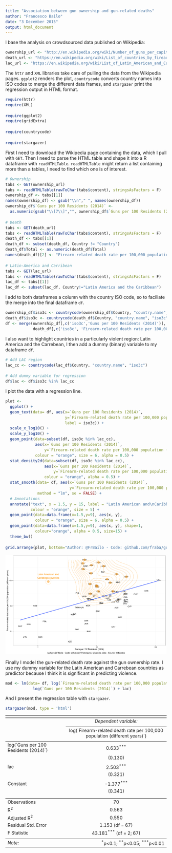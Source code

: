 ```yaml
---
title: "Association between gun ownership and gun-related deaths"
author: "Francesco Bailo"
date: "3 December 2015"
output: html_document
---
```


I base the analysis on crowdsourced data published on Wikipedia:


```r
ownership_url <- "http://en.wikipedia.org/wiki/Number_of_guns_per_capita_by_country"
death_url <- "https://en.wikipedia.org/wiki/List_of_countries_by_firearm-related_death_rate"
lac_url <- "https://en.wikipedia.org/wiki/List_of_Latin_American_and_Caribbean_countries_by_GDP_(PPP)"
```

The `httr` and `XML` libraries take care of pulling the data from the Wikipedia pages. `ggplot2` renders the plot, `countrycode` converts country names into ISO codes to merge the different data frames, and `stargazer` print the regression output in HTML format.


```r
require(httr)
require(XML)

require(ggplot2)
require(gridExtra)

require(countrycode)

require(stargazer)
```

First I need to download the Wikipedia page containing the data, which I pull with `GET`. Then I need to parse the HTML table and shape it into a R dataframe with `readHTMLTable`. `readHTMLTable` might return a list containing more than a tables, I need to find which one is of interest. 


```r
# Ownership
tabs <- GET(ownership_url)
tabs <- readHTMLTable(rawToChar(tabs$content), stringsAsFactors = F)
ownership_df <- tabs[[1]]
names(ownership_df) <- gsub("\\n"," ", names(ownership_df))
ownership_df$`Guns per 100 Residents (2014)` <- 
  as.numeric(gsub("\\[7\\]","", ownership_df$`Guns per 100 Residents (2014)`))

# Death
tabs <- GET(death_url)
tabs <- readHTMLTable(rawToChar(tabs$content), stringsAsFactors = F)
death_df <- tabs[[1]]
death_df <- subset(death_df, Country != "Country")
death_df$Total <- as.numeric(death_df$Total)
names(death_df)[2] <- "Firearm-related death rate per 100,000 population (different years)"

# Latin-America and Carribean
tabs <- GET(lac_url)
tabs <- readHTMLTable(rawToChar(tabs$content), stringsAsFactors = F)
lac_df <- tabs[[1]]
lac_df <- subset(lac_df, Country!="Latin America and the Caribbean")
```

I add to both dataframes a column with the country ISO code, so to faciliate the merge into the final dataframe `df`.


```r
ownership_df$iso3c <- countrycode(ownership_df$Country, "country.name", "iso3c")
death_df$iso3c <- countrycode(death_df$Country, "country.name", "iso3c")
df <- merge(ownership_df[,c('iso3c','Guns per 100 Residents (2014)')], 
            death_df[,c('iso3c', 'Firearm-related death rate per 100,000 population (different years)')], by = "iso3c")
```

I also want to highlight countries in a particularly violent region: Latin America and the Carrebean, I then add a dummy (binary) variable to my dataframe `df`. 


```r
# Add LAC region
lac_cc <- countrycode(lac_df$Country, "country.name", "iso3c")

# Add dummy variable for regression
df$lac <- df$iso3c %in% lac_cc
```

I plot the data with a regression line.


```r
plot <- 
  ggplot() +
  geom_text(data= df, aes(x=`Guns per 100 Residents (2014)`, 
                          y=`Firearm-related death rate per 100,000 population (different years)`,
                          label = iso3c)) +
  scale_x_log10() +
  scale_y_log10() +
  geom_point(data=subset(df, iso3c %in% lac_cc), 
             aes(x=`Guns per 100 Residents (2014)`, 
                 y=`Firearm-related death rate per 100,000 population (different years)`),
             colour = "orange", size = 6, alpha = 0.5) +
  stat_density2d(data=subset(df, iso3c %in% lac_cc), 
                 aes(x=`Guns per 100 Residents (2014)`, 
                     y=`Firearm-related death rate per 100,000 population (different years)`),
                 colour = "orange", alpha = 0.5) + 
  stat_smooth(data= df, aes(x=`Guns per 100 Residents (2014)`, 
                            y=`Firearm-related death rate per 100,000 population (different years)`),
              method = "lm", se = FALSE) +
  # Annotations
  annotate("text", x = 1.5, y = 15, label = "Latin American and\nCaribbean countries", 
           colour = "orange", size = 5) +
  geom_point(data=data.frame(x=1.5,y=9), aes(x, y),
             colour = "orange", size = 6, alpha = 0.5) +
  geom_point(data=data.frame(x=1.5,y=9), aes(x, y), shape=1, 
             colour="orange", alpha = 0.5, size=15) +
  theme_bw()

grid.arrange(plot, bottom="Author: @FrBailo - Code: github.com/fraba/guns_wikipedia_data - Source: Wikipedia")
```

![plot of chunk unnamed-chunk-6](figure/unnamed-chunk-6-1.png) 

Finally I model the gun-related death rate against the gun ownership rate. I use my dummy variable for the Latin American and Carrebean countries as predictor because I think it is significant in predicting violence.


```r
mod <- lm(data= df, log(`Firearm-related death rate per 100,000 population (different years)`) ~ 
            log(`Guns per 100 Residents (2014)`) + lac)
```


And I present the regression table with `stargazer`.


```r
stargazer(mod, type = 'html')
```


<table style="text-align:center"><tr><td colspan="2" style="border-bottom: 1px solid black"></td></tr><tr><td style="text-align:left"></td><td><em>Dependent variable:</em></td></tr>
<tr><td></td><td colspan="1" style="border-bottom: 1px solid black"></td></tr>
<tr><td style="text-align:left"></td><td>log(`Firearm-related death rate per 100,000 population (different years)`)</td></tr>
<tr><td colspan="2" style="border-bottom: 1px solid black"></td></tr><tr><td style="text-align:left">log(`Guns per 100 Residents (2014)`)</td><td>0.633<sup>***</sup></td></tr>
<tr><td style="text-align:left"></td><td>(0.130)</td></tr>
<tr><td style="text-align:left"></td><td></td></tr>
<tr><td style="text-align:left">lac</td><td>2.503<sup>***</sup></td></tr>
<tr><td style="text-align:left"></td><td>(0.321)</td></tr>
<tr><td style="text-align:left"></td><td></td></tr>
<tr><td style="text-align:left">Constant</td><td>-1.377<sup>***</sup></td></tr>
<tr><td style="text-align:left"></td><td>(0.341)</td></tr>
<tr><td style="text-align:left"></td><td></td></tr>
<tr><td colspan="2" style="border-bottom: 1px solid black"></td></tr><tr><td style="text-align:left">Observations</td><td>70</td></tr>
<tr><td style="text-align:left">R<sup>2</sup></td><td>0.563</td></tr>
<tr><td style="text-align:left">Adjusted R<sup>2</sup></td><td>0.550</td></tr>
<tr><td style="text-align:left">Residual Std. Error</td><td>1.153 (df = 67)</td></tr>
<tr><td style="text-align:left">F Statistic</td><td>43.181<sup>***</sup> (df = 2; 67)</td></tr>
<tr><td colspan="2" style="border-bottom: 1px solid black"></td></tr><tr><td style="text-align:left"><em>Note:</em></td><td style="text-align:right"><sup>*</sup>p<0.1; <sup>**</sup>p<0.05; <sup>***</sup>p<0.01</td></tr>
</table>






